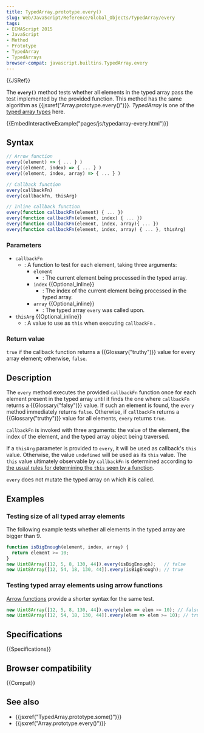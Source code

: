 ```yaml
---
title: TypedArray.prototype.every()
slug: Web/JavaScript/Reference/Global_Objects/TypedArray/every
tags:
- ECMAScript 2015
- JavaScript
- Method
- Prototype
- TypedArray
- TypedArrays
browser-compat: javascript.builtins.TypedArray.every
---
```

{{JSRef}}

The **`every()`** method tests whether all elements in the typed array pass the
test implemented by the provided function. This method has the same algorithm as
{{jsxref("Array.prototype.every()")}}_._ _TypedArray_ is one of the
[typed array types](/en-US/docs/Web/JavaScript/Reference/Global_Objects/TypedArray#TypedArray_objects)
here.

{{EmbedInteractiveExample("pages/js/typedarray-every.html")}}

## Syntax

```js
// Arrow function
every((element) => { ... } )
every((element, index) => { ... } )
every((element, index, array) => { ... } )

// Callback function
every(callbackFn)
every(callbackFn, thisArg)

// Inline callback function
every(function callbackFn(element) { ... })
every(function callbackFn(element, index) { ... })
every(function callbackFn(element, index, array){ ... })
every(function callbackFn(element, index, array) { ... }, thisArg)
```

### Parameters

- `callbackFn`
  - : A function to test for each element, taking three arguments:
    - `element`
      - : The current element being processed in the typed array.
    - `index` {{Optional_inline}}
      - : The index of the current element being processed in the typed array.
    - `array` {{Optional_inline}}
      - : The typed array `every` was called upon.
- `thisArg` {{Optional_inline}}
  - : A value to use as `this` when executing `callbackFn` .

### Return value

`true` if the callback function returns a {{Glossary("truthy")}} value for
every array element; otherwise, `false`.

## Description

The `every` method executes the provided `callbackFn` function once for each
element present in the typed array until it finds the one where `callbackFn`
returns a {{Glossary("falsy")}} value. If such an element is found, the
`every` method immediately returns `false`. Otherwise, if `callbackFn` returns a
{{Glossary("truthy")}} value for all elements, `every` returns `true`.

`callbackFn` is invoked with three arguments: the value of the element, the
index of the element, and the typed array object being traversed.

If a `thisArg` parameter is provided to `every`, it will be used as callback's
`this` value. Otherwise, the value `undefined` will be used as its `this` value.
The `this` value ultimately observable by `callbackFn` is determined according
to
[the usual rules for determining the `this` seen by a function](/en-US/docs/Web/JavaScript/Reference/Operators/this).

`every` does not mutate the typed array on which it is called.

## Examples

### Testing size of all typed array elements

The following example tests whether all elements in the typed array are bigger
than 9.

```js
function isBigEnough(element, index, array) {
  return element >= 10;
}
new Uint8Array([12, 5, 8, 130, 44]).every(isBigEnough);   // false
new Uint8Array([12, 54, 18, 130, 44]).every(isBigEnough); // true
```

### Testing typed array elements using arrow functions

[Arrow functions](/en-US/docs/Web/JavaScript/Reference/Functions/Arrow_functions)
provide a shorter syntax for the same test.

```js
new Uint8Array([12, 5, 8, 130, 44]).every(elem => elem >= 10); // false
new Uint8Array([12, 54, 18, 130, 44]).every(elem => elem >= 10); // true
```

## Specifications

{{Specifications}}

## Browser compatibility

{{Compat}}

## See also

- {{jsxref("TypedArray.prototype.some()")}}
- {{jsxref("Array.prototype.every()")}}
